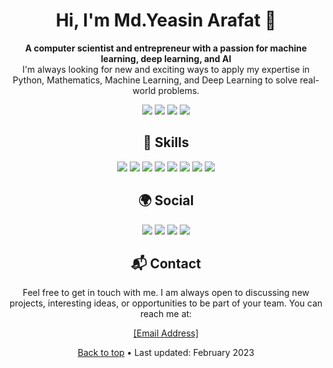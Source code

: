 <!-- Introduction -->
<h1 align="center">Hi, I'm Md.Yeasin Arafat 👋</h1>
<p align="center">
  <strong>A computer scientist and entrepreneur with a passion for machine learning, deep learning, and AI</strong> 
  <br>
  I'm always looking for new and exciting ways to apply my expertise in Python, Mathematics, Machine Learning, and Deep Learning to solve real-world problems.
</p>

<!-- Badges -->
<p align="center">
  <img src="https://img.shields.io/badge/-Python-3776AB?logo=python&logoColor=white&style=flat">
  <img src="https://img.shields.io/badge/-Machine%20Learning-FF6F00?logo=microsoft-azure&logoColor=white&style=flat">
  <img src="https://img.shields.io/badge/-Deep%20Learning-607D8B?logo=tensorflow&logoColor=white&style=flat">
  <img src="https://img.shields.io/badge/-Artificial%20Intelligence-795548?logo=ai&logoColor=white&style=flat">
</p>

<!-- Skills -->
<h2 align="center">🚀 Skills</h2>
<p align="center">
  <img src="https://img.shields.io/badge/-Python-3776AB?logo=python&logoColor=white&style=for-the-badge">
  <img src="https://img.shields.io/badge/-Numpy-013243?logo=numpy&logoColor=white&style=for-the-badge">
  <img src="https://img.shields.io/badge/-Pandas-150458?logo=pandas&logoColor=white&style=for-the-badge">
  <img src="https://img.shields.io/badge/-Matplotlib-224099?logo=plotly&logoColor=white&style=for-the-badge">
  <img src="https://img.shields.io/badge/-Scikit--Learn-F7931E?logo=scikit-learn&logoColor=white&style=for-the-badge">
  <img src="https://img.shields.io/badge/-Keras-D00000?logo=keras&logoColor=white&style=for-the-badge">
  <img src="https://img.shields.io/badge/-TensorFlow-FF6F00?logo=tensorflow&logoColor=white&style=for-the-badge">
  <img src="https://img.shields.io/badge/-PyTorch-EE4C2C?logo=pytorch&logoColor=white&style=for-the-badge">
</p>

<!-- Projects -->
<!-- <h2 align="center">📚 Projects</h2>
<ul>
  <li>
    <h3><a href="[Link to Project]">[Project Name]</a></h3>
    <p>[Project Description]</p>
    <p>Skills: [List of Skills Used]</p>
  </li>
  <li>
    <h3><a href="[Link to Project]">[Project Name]</a></h3>
    <p>[Project Description]</p>
    <p>Skills: [List of Skills Used]</p>
  </li>
  <li>
    <h3><a href="[Link to Project]">[Project Name]</a></h3>
    <p>[Project Description]</p>
    <p>Skills: [List of Skills Used]</p>
  </li>
</ul> -->

<!-- Social -->
<h2 align="center">🌍 Social</h2>
<p align="center">
  <a href="[Link to LinkedIn Profile]"><img src="https://img.shields.io/badge/-LinkedIn-0077B5?logo=linkedin&logoColor=white&style=for-the-badge"></a>
  <a href="[Link to Twitter Profile]"><img src="https://img.shields.io/badge/-Twitter-1DA1F2?logo=twitter&logoColor=white&style=for-the-badge"></a>
  <a href="[Link to Personal Blog]"><img src="https://img.shields.io/badge/-Blog-FF5722?logo=blogger&logoColor=white&style=for-the-badge"></a>
  <a href="mailto:[Email Address]"><img src="https://img.shields.io/badge/-Email-D14836?logo=gmail&logoColor=white&style=for-the-badge"></a>
</p>
<!-- Contact -->
<h2 align="center">📬 Contact</h2>
<p align="center">Feel free to get in touch with me. I am always open to discussing new projects, interesting ideas, or opportunities to be part of your team. You can reach me at:</p>
<p align="center"><a href="mailto:[Email Address]">[Email Address]</a></p>
<!-- Footer -->
<p align="center">
  <a href="#top">Back to top</a> •
  <span>Last updated: February 2023</span>
</p>
